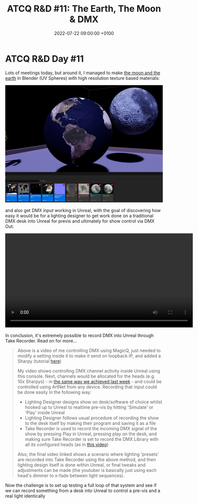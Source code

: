 ﻿---
layout: post 
title:  "ATCQ R&D #11: The Earth, The Moon & DMX"
date:   2022-07-22 09:00:00 +0100 
categories: [unreal, atcq, dmx, blender]
---

# ATCQ R&D Day #11

Lots of meetings today, but around it, I managed to make [the moon and the earth](https://marshmallowlf.slack.com/archives/C03N2042J9J/p1658747606260059) in Blender (UV Spheres) with high resolution texture based materials:

<a href="/docs/assets/images/atcq-r-d/moon-earth-01.png">
<img src="/docs/assets/images/atcq-r-d/moon-earth-01.png" width="600" alt="moon">
</a>

and also get DMX _input_ working in Unreal, with the goal of discovering how easy it would be for a lighting designer to get work done on a traditional DMX desk into Unreal for previs and ultimately for show control via DMX Out:

<video controls width="600">
    <source src="/docs/assets/videos/2022-07-25 13-29-19.webm"
            type="video/webm">
</video>

In conclusion, it's extremely possible to record DMX into Unreal through Take Recorder. Read on for more...

> Above is a video of me controlling DMX using MagicQ, just needed to modify a setting inside it to make it send on loopback IP, and added a Sharpy (tutorial [here](https://www.youtube.com/watch?v=xxliSWwjL6Q))
> 
> My video shows controlling DMX channel activity inside Unreal using this console. Next, channels would be allocated for the heads (e.g. 10x Sharpys) - in [the same way we achieved last week](https://marshmallowlf.slack.com/archives/C03NLDUAE5P/p1658417327398729?thread_ts=1658417197.381939&cid=C03NLDUAE5P) - and could be controlled using ArtNet from any device.
> Recording that input could be done easily in the following way:
> - Lighting Designer designs show on desk/software of choice whilst hooked up to Unreal to realtime pre-vis by hitting 'Simulate' or 'Play' inside Unreal
> - Lighting Designer follows usual procedure of recording the show to the desk itself by making their program and saving it as a file
> - Take Recorder is used to record the incoming DMX signal of the show by pressing Play in Unreal, pressing play on the desk, and making sure Take Recorder is set to record the DMX Library with all its configured heads (as in [this video](https://youtu.be/a3XLJFD-0KU?t=137))
> 
> Also, the final video linked shows a scenario where lighting 'presets' are recorded into Take Recorder using the above method, and then lighting design itself is done within Unreal, or final tweaks and adjustments can be made (the youtuber is basically just using each head's dimmer to x-fade between light sequences).

Now the challenge is to set up testing a full loop of that system and see if we can record something from a desk into Unreal to control a pre-vis and a real light identically